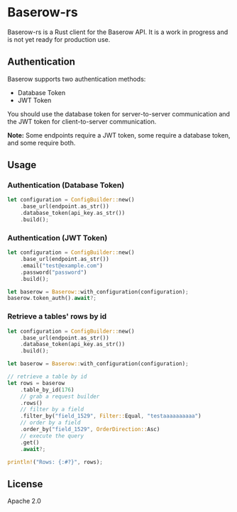 # Baserow-rs

Baserow-rs is a Rust client for the Baserow API. It is a work in progress and is not yet ready for production use.

## Authentication

Baserow supports two authentication methods:

* Database Token
* JWT Token

You should use the database token for server-to-server communication and the JWT token for client-to-server communication.

**Note:** Some endpoints require a JWT token, some require a database token, and some require both.

## Usage

### Authentication (Database Token)

```rust
let configuration = ConfigBuilder::new()
    .base_url(endpoint.as_str())
    .database_token(api_key.as_str())
    .build();
```

### Authentication (JWT Token)

```rust
let configuration = ConfigBuilder::new()
    .base_url(endpoint.as_str())
    .email("test@example.com")
    .password("password")
    .build();

let baserow = Baserow::with_configuration(configuration);
baserow.token_auth().await?;
```

### Retrieve a tables' rows by id

```rust
let configuration = ConfigBuilder::new()
    .base_url(endpoint.as_str())
    .database_token(api_key.as_str())
    .build();

let baserow = Baserow::with_configuration(configuration);

// retrieve a table by id
let rows = baserow
    .table_by_id(176)
    // grab a request builder
    .rows()
    // filter by a field
    .filter_by("field_1529", Filter::Equal, "testaaaaaaaaaa")
    // order by a field
    .order_by("field_1529", OrderDirection::Asc)
    // execute the query
    .get()
    .await?;

println!("Rows: {:#?}", rows);
```

## License

Apache 2.0
